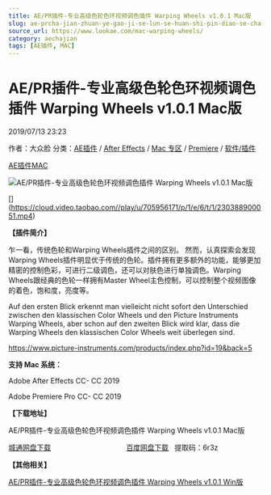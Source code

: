 ```yaml
---
title: AE/PR插件-专业高级色轮色环视频调色插件 Warping Wheels v1.0.1 Mac版
slug: ae-prcha-jian-zhuan-ye-gao-ji-se-lun-se-huan-shi-pin-diao-se-cha-jian-warping-wheels-v1-0-1-macban
source_url: https://www.lookae.com/mac-warping-wheels/
category: aechajian
tags: [AE插件, MAC]
---
```

# AE/PR插件-专业高级色轮色环视频调色插件 Warping Wheels v1.0.1 Mac版

2019/07/13 23:23

作者：大众脸
分类：[AE插件](https://www.lookae.com/after-effects/aechajian/) / [After Effects](https://www.lookae.com/after-effects/) / [Mac 专区](https://www.lookae.com/mac-osx/) / [Premiere](https://www.lookae.com/qitarjcj/premierezy/) / [软件/插件](https://www.lookae.com/qitarjcj/)

[AE插件](https://www.lookae.com/tag/ae%e6%8f%92%e4%bb%b6/)[MAC](https://www.lookae.com/tag/mac/)

![AE/PR插件-专业高级色轮色环视频调色插件 Warping Wheels v1.0.1 Mac版](https://www.lookae.com/wp-content/uploads/2019/07/Warping-Wheels.jpg "AE/PR插件-专业高级色轮色环视频调色插件 Warping Wheels v1.0.1 Mac版-LookAE.com")

[﻿[﻿]("https://cloud.video.taobao.com//play/u/705956171/p/1/e/6/t/1/230388900051.mp4)](https://cloud.video.taobao.com//play/u/705956171/p/1/e/6/t/1/230388900051.mp4)

**【插件简介】**

乍一看，传统色轮和Warping Wheels插件之间的区别。 然而，认真探索会发现Warping Wheels插件明显优于传统的色轮。插件拥有更多额外的功能，能够更加精密的控制色彩，可进行二级调色，还可以对肤色进行单独调色。Warping Wheels跟经典的色轮一样拥有Master Wheel主色控制，可以控制整个视频图像的着色，饱和度，亮度等。

Auf den ersten Blick erkennt man vielleicht nicht sofort den Unterschied zwischen den klassischen Color Wheels und den Picture Instruments Warping Wheels, aber schon auf den zweiten Blick wird klar, dass die Warping Wheels den klassischen Color Wheels weit überlegen sind.

https://www.picture-instruments.com/products/index.php?id=19&back=5

**支持 Mac 系统：**

Adobe After Effects CC- CC 2019

Adobe Premiere Pro CC- CC 2019

**【下载地址】**

AE/PR插件-专业高级色轮色环视频调色插件 Warping Wheels v1.0.1 Mac版

[城通网盘下载](https://lookae.ctfile.com/fs/680462-387719466)                                      [百度网盘下载](https://pan.baidu.com/s/1KmL7pl3SwrvPqGmL3U1T9A)   提取码：6r3z

**【其他相关】**

[AE/PR插件-专业高级色轮色环视频调色插件 Warping Wheels v1.0.1 Win版](https://www.lookae.com/warping-wheels/)
